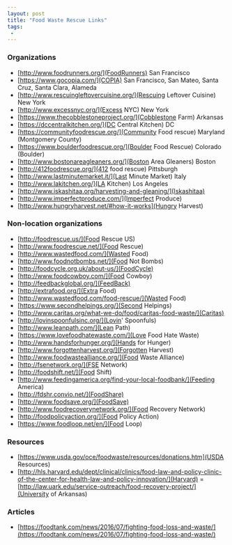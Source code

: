 ```yaml
---
layout: post
title: "Food Waste Rescue Links"
tags:
 -
---
```



### Organizations

- [http://www.foodrunners.org/](FoodRunners) San Francisco
- [https://www.gocopia.com/](COPIA) San Francisco, San Mateo, Santa Cruz, Santa Clara, Alameda
- [http://www.rescuingleftovercuisine.org/](Rescuing Leftover Cuisine) New York
- [http://www.excessnyc.org/](Excess NYC) New York
- [https://www.thecobblestoneproject.org/](Cobblestone Farm) Arkansas
- [https://dccentralkitchen.org/](DC Central Kitchen) DC
- [https://communityfoodrescue.org/](Community Food rescue) Maryland (Montgomery County)
- [https://www.boulderfoodrescue.org/](Boulder Food Rescue) Colorado (Boulder)
- [http://www.bostonareagleaners.org/](Boston Area Gleaners) Boston
- [http://412foodrescue.org/](412 food rescue) Pittsburgh
- [http://www.lastminutemarket.it/](Last Minute Market) Italy
- [http://www.lakitchen.org/](LA Kitchen) Los Angeles
- [http://www.iskashitaa.org/harvesting-and-gleaning/](Iskashitaa)
- [http://www.imperfectproduce.com/](Imperfect Produce)
- [http://www.hungryharvest.net/#how-it-works](Hungry Harvest)

### Non-location organizations

- [http://foodrescue.us/](Food Rescue US)
- [http://www.foodrescue.net/](Food Rescue)
- [http://www.wastedfood.com/](Wasted Food)
- [http://www.foodnotbombs.net/](Food Not Bombs)
- [http://foodcycle.org.uk/about-us/](FoodCycle)
- [http://www.foodcowboy.com/](Food Cowboy)
- [http://feedbackglobal.org/](FeedBack)
- [http://extrafood.org/](Extra Food)
- [http://www.wastedfood.com/food-rescue/](Wasted Food)
- [https://www.secondhelpings.org/](Second Helpings)
- [http://www.caritas.org/what-we-do/food/caritas-food-waste/](Caritas)
- [http://lovinspoonfulsinc.org/](Lovin' Spoonfuls)
- [http://www.leanpath.com/](Lean Path)
- [https://www.lovefoodhatewaste.com/](Love Food Hate Waste)
- [http://www.handsforhunger.org/](Hands for Hunger)
- [http://www.forgottenharvest.org/](Forgotten Harvest)
- [http://www.foodwastealliance.org/](Food Waste Alliance)
- [http://fsenetwork.org/](FSE Network)
- [http://foodshift.net/](Food Shift)
- [http://www.feedingamerica.org/find-your-local-foodbank/](Feeding America)
- [http://fdshr.convio.net/](FoodShare)
- [http://www.foodsave.org/](FoodSave)
- [http://www.foodrecoverynetwork.org/](Food Recovery Network)
- [http://foodpolicyaction.org/](Food Policy Action)
- [https://www.foodloop.net/en/](Food Loop)


### Resources

- [https://www.usda.gov/oce/foodwaste/resources/donations.htm](USDA Resources)
- [http://hls.harvard.edu/dept/clinical/clinics/food-law-and-policy-clinic-of-the-center-for-health-law-and-policy-innovation/](Harvard)
= [http://law.uark.edu/service-outreach/food-recovery-project/](University of Arkansas)

### Articles

- [https://foodtank.com/news/2016/07/fighting-food-loss-and-waste/](https://foodtank.com/news/2016/07/fighting-food-loss-and-waste/)
